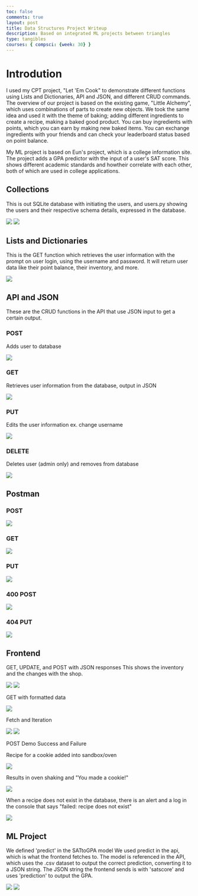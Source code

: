 ```yaml
---
toc: false
comments: true
layout: post
title: Data Structures Project Writeup
description: Based on integrated ML projects between triangles
type: tangibles
courses: { compsci: {week: 30} }
---
```


# Introdution

I used my CPT project, "Let 'Em Cook" to demonstrate different functions using Lists and Dictionaries, API and JSON, and different CRUD commands. The overview of our project is based on the existing game, "Little Alchemy", which uses combinations of parts to create new objects. We took the same idea and used it with the theme of baking; adding different ingredients to create a recipe, making a baked good product. You can buy ingredients with points, which you can earn by making new baked items. You can exchange ingredients with your friends and can check your leaderboard status based on point balance.

My ML project is based on Eun's project, which is a college information site. The project adds a GPA predictor with the input of a user's SAT score. This shows different academic standards and howtheir correlate with each other, both of which are used in college applications.

## Collections

This is out SQLite database with initiating the users, and users.py showing the users and their respective schema details, expressed in the database. 

<img src="https://cdn.discordapp.com/attachments/796087225535168512/1230551541367439522/image.png?ex=6633bb6e&is=6621466e&hm=10fb05e0e39b0f343ed370a942b0561985ef7b73965a6db0280859ff38c5b371&">

<img src="https://cdn.discordapp.com/attachments/796087225535168512/1230551830572961842/image.png?ex=6633bbb2&is=662146b2&hm=183bd38a1adc7c8151faf74f921a00424869abd08d76a48cb10b4ae74974d75d&">


## Lists and Dictionaries

This is the GET function which retrieves the user information with the prompt on user login, using the username and password. It will return user data like their point balance, their inventory, and more.

<img src="https://cdn.discordapp.com/attachments/796087225535168512/1230552981091651624/image.png?ex=6633bcc5&is=662147c5&hm=11202b1b227ba7a74f29a576871f045a8eaa0e1ca503394bfaf6746ee96a493d&">

## API and JSON

These are the CRUD functions in the API that use JSON input to get a certain output.

### POST

Adds user to database

<img src="https://cdn.discordapp.com/attachments/796087225535168512/1230554361369722940/image.png?ex=6633be0e&is=6621490e&hm=b12fc93dd1067bc8d9dd4ada4e81ba5286b40cb82a83768ad3f331799c8f5333&">

### GET

Retrieves user information from the database, output in JSON

<img src="https://cdn.discordapp.com/attachments/796087225535168512/1230552981091651624/image.png?ex=6633bcc5&is=662147c5&hm=11202b1b227ba7a74f29a576871f045a8eaa0e1ca503394bfaf6746ee96a493d&">

### PUT

Edits the user information ex. change username

<img src="https://cdn.discordapp.com/attachments/796087225535168512/1230554721035751575/image.png?ex=6633be64&is=66214964&hm=fafe50445d0f3af1cc8813dc35749f00dcf6a5772ddf11a63f971827ddc208f9&">

### DELETE

Deletes user (admin only) and removes from database

<img src="https://cdn.discordapp.com/attachments/796087225535168512/1230555176100954215/image.png?ex=6633bed0&is=662149d0&hm=ea3547c0b59bfe5407523e7e25dcb0acf76fd01c2dd509e6a58e273f8460b30e&">

## Postman

### POST

<img src="https://cdn.discordapp.com/attachments/796087225535168512/1230555967507271733/image.png?ex=6633bf8d&is=66214a8d&hm=25db3969aad1a52fb547e62eea23104468e96e6957f742775f7f89ed24ee8366&">

### GET

<img src="https://cdn.discordapp.com/attachments/796087225535168512/1230556142833504326/image.png?ex=6633bfb7&is=66214ab7&hm=d508c3fb7bbd7fb91a7f6dcdd8faf672fc3527193bc792f36cebf8c6843d135b&">

### PUT

<img src="https://cdn.discordapp.com/attachments/796087225535168512/1230558795038589118/image.png?ex=6633c22f&is=66214d2f&hm=c68f069ca9dc18e5e908a87496a6e0a409ebba38203407bfc3719254e95ef09c&">

### 400 POST

<img src="https://cdn.discordapp.com/attachments/796087225535168512/1230557838208663652/image.png?ex=6633c14b&is=66214c4b&hm=370f9c16dcb69d167f279a386da21dfa1df7a14727e1648c4dac5be886f5fe8e&">

### 404 PUT

<img src="https://cdn.discordapp.com/attachments/796087225535168512/1230559006758801438/image.png?ex=6633c261&is=66214d61&hm=8b2ec8ea0b8d563401d7928d8611d72c2697055f8f2b56760a7fdfcb0e54cc02&">

## Frontend

GET, UPDATE, and POST with JSON responses
This shows the inventory and the changes with the shop.

<img src="https://cdn.discordapp.com/attachments/796087225535168512/1230880307906084895/image.png?ex=6634ed9e&is=6622789e&hm=949a4af988a30c0159f5f190277a5d2dd69cc57ee92b5b4afb8147fe228242a8&">

<img src="https://cdn.discordapp.com/attachments/796087225535168512/1230880478303621120/image.png?ex=6634edc6&is=662278c6&hm=68d62e3cf5169235b46e19c5dd1f875cff5fba158696926a8cc4656590fc7530&">

GET with formatted data

<img src="https://cdn.discordapp.com/attachments/796087225535168512/1230883590536040478/image.png?ex=6634f0ac&is=66227bac&hm=46aefde22a7dde5bf7d21ac130234c016500383ed6b5956a58329408b1bc268d&">

Fetch and Iteration

<img src="https://cdn.discordapp.com/attachments/796087225535168512/1230885357801963573/image.png?ex=6623ced2&is=66227d52&hm=ee908c2ae75833f818d189f2dc099955686519e3aa8660ced7ad4d0458b9b51e&">

<img src="https://cdn.discordapp.com/attachments/796087225535168512/1230884790115373126/image.png?ex=6634f1ca&is=66227cca&hm=c8d1a72cab957e69e74dad748c7ca9837afe342b659614643531d664373bd883&">

POST Demo Success and Failure

Recipe for a cookie added into sandbox/oven

<img src="https://cdn.discordapp.com/attachments/796087225535168512/1230885908270682202/image.png?ex=6623cf55&is=66227dd5&hm=c481ec597825bc6b7d4d8c317f1f58fe013bc5bbc5e1edf355fa8c5d2a7321e9&">

Results in oven shaking and "You made a cookie!" 

<img src="https://cdn.discordapp.com/attachments/796087225535168512/1230885958044356670/image.png?ex=6634f2e1&is=66227de1&hm=1a5d072819f0d53f83d776ce7f765d1ce0e3ef5e2d16f48017c4149b6667b25d&">

When a recipe does not exist in the database, there is an alert and a log in the console that says "failed: recipe does not exist"

<img src="https://cdn.discordapp.com/attachments/796087225535168512/1230887050602090558/image.png?ex=6634f3e5&is=66227ee5&hm=a04ec0219ef3f8142de95f073a41c415c6c6bfdf8b3e8d2d6a8de58194f8ce17&">

## ML Project

We defined 'predict' in the SATtoGPA model
We used predict in the api, which is what the frontend fetches to. The model is referenced in the API, which uses the .csv dataset to output the correct prediction, converting it to a JSON string. The JSON string the frontend sends is with 'satscore' and uses 'prediction' to output the GPA. 

<img src="https://cdn.discordapp.com/attachments/796087225535168512/1230889058138587147/image.png?ex=662523c4&is=6623d244&hm=b3e095a97bb807f5a22ce173ab286ac50f358cdf7bb40f6fc28c8b7c3f1861c0&">

<img src="https://cdn.discordapp.com/attachments/796087225535168512/1231409344789352448/image.png?ex=6625b6d2&is=66246552&hm=1c9da04905939498c5f7b85c2065d6503ea9668c083e1824c0a19340e8feec46&">